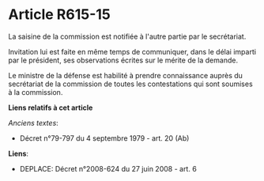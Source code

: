 # Article R615-15

La saisine de la commission est notifiée à l'autre partie par le secrétariat.

Invitation lui est faite en même temps de communiquer, dans le délai imparti par le président, ses observations écrites sur
le mérite de la demande.

Le ministre de la défense est habilité à prendre connaissance auprès du secrétariat de la commission de toutes les
contestations qui sont soumises à la commission.

**Liens relatifs à cet article**

_Anciens textes_:

  - Décret n°79-797 du 4 septembre 1979 - art. 20 (Ab)

**Liens**:

  - DEPLACE: Décret n°2008-624 du 27 juin 2008 - art. 6
